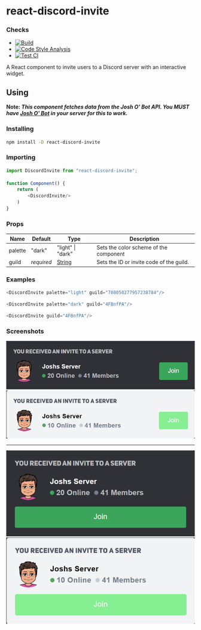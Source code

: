 # react-discord-invite
### Checks
* [![Build](https://github.com/JoshMerlino/react-discord-invite/actions/workflows/build.yml/badge.svg)](https://github.com/JoshMerlino/react-discord-invite/actions/workflows/build.yml)
* [![Code Style Analysis](https://github.com/JoshMerlino/react-discord-invite/actions/workflows/code-style-analysis.yml/badge.svg)](https://github.com/JoshMerlino/react-discord-invite/actions/workflows/code-style-analysis.yml)
* [![Test CI](https://github.com/JoshMerlino/react-discord-invite/actions/workflows/test-ci.yml/badge.svg)](https://github.com/JoshMerlino/react-discord-invite/actions/workflows/test-ci.yml)

A React component to invite users to a Discord server with an interactive widget.

## Using

**Note: *This component fetches data from the Josh O' Bot API. You MUST have [Josh O' Bot](https://discord.com/oauth2/authorize?client_id=748971236276699247&permissions=8&scope=bot) in your server for this to work.***

### Installing
```bash
npm install -D react-discord-invite
```

### Importing
```javascript
import DiscordInvite from "react-discord-invite";

function Component() {
	return (
		<DiscordInvite/>
	)
}
```

### Props
| Name | Default | Type | Description |
| - | - | - | - |
| palette | "dark" | "light" \| "dark" | Sets the color scheme of the component |
| guild | *required* | [String](https://developer.mozilla.org/en-US/docs/Web/JavaScript/Reference/Global_Objects/String) | Sets the ID or invite code of the guild. |

### Examples
```javascript
<DiscordInvite palette="light" guild="708050277957238784"/>
```
```javascript
<DiscordInvite palette="dark" guild="4FBnfPA"/>
```
```javascript
<DiscordInvite guild="4FBnfPA"/>
```

### Screenshots
![Desktop Dark](https://raw.githubusercontent.com/JoshMerlino/react-discord-invite/master/images/desktop.dark.png)
![Desktop Light](https://raw.githubusercontent.com/JoshMerlino/react-discord-invite/master/images/desktop.light.png)

---
![Mobile Dark](https://raw.githubusercontent.com/JoshMerlino/react-discord-invite/master/images/mobile.dark.png)
![Mobile Light](https://raw.githubusercontent.com/JoshMerlino/react-discord-invite/master/images/mobile.light.png)